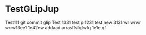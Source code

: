 # TestGLipJup
Test111
git commit glip
Test  1331
test p
1231
test new
3131rwr
wrwr
wrrw13ee1
1e42ew
addaad
arrasffsfqfwfq
1e1e
qf
